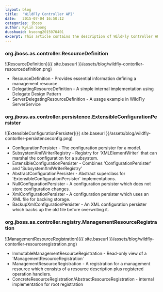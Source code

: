 ```yaml
---
layout: blog
title:  "WildFly Controller API"
date:   2015-07-04 16:50:12
categories: jboss
author: Kylin Soong
duoshuoid: ksoong2015070401
excerpt: This article contains the description of WildFly Controller API
---
```


### org.jboss.as.controller.ResourceDefinition

![ResourceDefinition]({{ site.baseurl }}/assets/blog/wildfly-contorller-resourcedefinition.png)

* ResourceDefinition - Provides essential information defining a management resource.
* DelegatingResourceDefinition - A simple internal implementation using Delegate Design Pattern
* ServerDelegatingResourceDefinition - A usage example in WildFly ServerService

### org.jboss.as.controller.persistence.ExtensibleConfigurationPersister

![ExtensibleConfigurationPersister]({{ site.baseurl }}/assets/blog/wildfly-contorller-persistenceconfig.png)

* ConfigurationPersister - The configuration persister for a model.
* SubsystemXmlWriterRegistry - Registry for 'XMLElementWriter' that can marshal the configuration for a subsystem.
* ExtensibleConfigurationPersister - Combines 'ConfigurationPersister' and 'SubsystemXmlWriterRegistry'
* AbstractConfigurationPersister - Abstract superclass for 'ExtensibleConfigurationPersister' implementations.
* NullConfigurationPersister - A configuration persister which does not store configuration changes.
* XmlConfigurationPersister - A configuration persister which uses an XML file for backing storage.
* BackupXmlConfigurationPersister - An XML configuration persister which backs up the old file before overwriting it.


### org.jboss.as.controller.registry.ManagementResourceRegistration

![ManagementResourceRegistration]({{ site.baseurl }}/assets/blog/wildfly-contorller-resourceregistration.png)

* ImmutableManagementResourceRegistration - Read-only view of a 'ManagementResourceRegistration'
* ManagementResourceRegistration - A registration for a management resource which consists of a resource description plus registered operation handlers.
* ConcreteResourceRegistration/AbstractResourceRegistration - internal implementation for root registration
